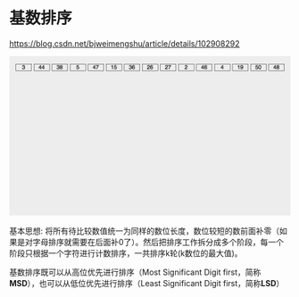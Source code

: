 # 基数排序

https://blog.csdn.net/bjweimengshu/article/details/102908292

![](.././doc/14.gif)

基本思想: 将所有待比较数值统一为同样的数位长度，数位较短的数前面补零（如果是对字母排序就需要在后面补0了）。然后把排序工作拆分成多个阶段，每一个阶段只根据一个字符进行计数排序，一共排序k轮(k数位的最大值)。

基数排序既可以从高位优先进行排序（Most Significant Digit first，简称**MSD**），也可以从低位优先进行排序（Least Significant Digit first，简称**LSD**）



